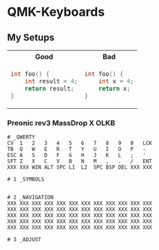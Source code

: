 # QMK-Keyboards

## My Setups

<table>
<tr>
<th> Good </th>
<th> Bad </th>
</tr>
<tr>
<td>

```c++
int foo() {
    int result = 4;
    return result;
}
```

</td>
<td>

```c++
int foo() { 
    int x = 4;
    return x;
}
```

</td>
</tr>
</table>

### Preonic rev3 MassDrop X OLKB

```
# _QWERTY 
CV  1   2   3   4   5   6   7   8   9   0   LCK
TB  Q   W   E   R   T   Y   U   I   O   P   -
ESC A   S   D   F   G   H   J   K   L   ;   '
SFT Z   X   C   V   B   N   M   ,   .   /   ENT
XXX XXX WIN ALT SPC L1  L2  SPC BSP DEL XXX XXX

# 1 _SYMBOLS


# 2 _NAVIGATION
XXX XXX XXX XXX XXX XXX XXX XXX XXX XXX XXX XXX
XXX XXX XXX XXX XXX XXX XXX XXX XXX XXX XXX XXX
XXX XXX XXX XXX XXX XXX XXX XXX XXX XXX XXX XXX
XXX XXX XXX XXX XXX XXX XXX XXX XXX XXX XXX XXX
XXX XXX XXX XXX XXX XXX XXX XXX XXX XXX XXX XXX

# 3 _ADJUST

```
